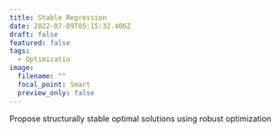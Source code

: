 ```yaml
---
title: Stable Regression
date: 2022-07-09T05:15:32.406Z
draft: false
featured: false
tags:
  - Optimizatio
image:
  filename: ""
  focal_point: Smart
  preview_only: false
---
```

Propose structurally stable optimal solutions using robust optimization
